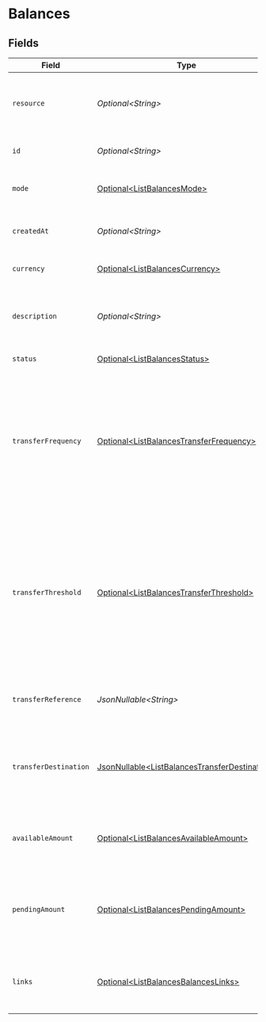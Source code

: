 # Balances


## Fields

| Field                                                                                                                                                                                                                                    | Type                                                                                                                                                                                                                                     | Required                                                                                                                                                                                                                                 | Description                                                                                                                                                                                                                              | Example                                                                                                                                                                                                                                  |
| ---------------------------------------------------------------------------------------------------------------------------------------------------------------------------------------------------------------------------------------- | ---------------------------------------------------------------------------------------------------------------------------------------------------------------------------------------------------------------------------------------- | ---------------------------------------------------------------------------------------------------------------------------------------------------------------------------------------------------------------------------------------- | ---------------------------------------------------------------------------------------------------------------------------------------------------------------------------------------------------------------------------------------- | ---------------------------------------------------------------------------------------------------------------------------------------------------------------------------------------------------------------------------------------- |
| `resource`                                                                                                                                                                                                                               | *Optional\<String>*                                                                                                                                                                                                                      | :heavy_minus_sign:                                                                                                                                                                                                                       | Indicates the response contains a balance object. Will always contain the string `balance` for this endpoint.                                                                                                                            | balance                                                                                                                                                                                                                                  |
| `id`                                                                                                                                                                                                                                     | *Optional\<String>*                                                                                                                                                                                                                      | :heavy_minus_sign:                                                                                                                                                                                                                       | The identifier uniquely referring to this balance.                                                                                                                                                                                       | bal_gVMhHKqSSRYJyPsuoPNFH                                                                                                                                                                                                                |
| `mode`                                                                                                                                                                                                                                   | [Optional\<ListBalancesMode>](../../models/operations/ListBalancesMode.md)                                                                                                                                                               | :heavy_minus_sign:                                                                                                                                                                                                                       | Whether this entity was created in live mode or in test mode.                                                                                                                                                                            | live                                                                                                                                                                                                                                     |
| `createdAt`                                                                                                                                                                                                                              | *Optional\<String>*                                                                                                                                                                                                                      | :heavy_minus_sign:                                                                                                                                                                                                                       | The entity's date and time of creation, in [ISO 8601](https://en.wikipedia.org/wiki/ISO_8601) format.                                                                                                                                    | 2024-03-20T09:13:37.0Z                                                                                                                                                                                                                   |
| `currency`                                                                                                                                                                                                                               | [Optional\<ListBalancesCurrency>](../../models/operations/ListBalancesCurrency.md)                                                                                                                                                       | :heavy_minus_sign:                                                                                                                                                                                                                       | The balance's ISO 4217 currency code.                                                                                                                                                                                                    | EUR                                                                                                                                                                                                                                      |
| `description`                                                                                                                                                                                                                            | *Optional\<String>*                                                                                                                                                                                                                      | :heavy_minus_sign:                                                                                                                                                                                                                       | The description or name of the balance. Can be used to denote the purpose of the balance.                                                                                                                                                | Balance description                                                                                                                                                                                                                      |
| `status`                                                                                                                                                                                                                                 | [Optional\<ListBalancesStatus>](../../models/operations/ListBalancesStatus.md)                                                                                                                                                           | :heavy_minus_sign:                                                                                                                                                                                                                       | The status of the balance.                                                                                                                                                                                                               | active                                                                                                                                                                                                                                   |
| `transferFrequency`                                                                                                                                                                                                                      | [Optional\<ListBalancesTransferFrequency>](../../models/operations/ListBalancesTransferFrequency.md)                                                                                                                                     | :heavy_minus_sign:                                                                                                                                                                                                                       | The frequency with which the available amount on the balance will be settled to the configured transfer<br/>destination.<br/><br/>Settlements created during weekends or on bank holidays will take place on the next business day.      | daily                                                                                                                                                                                                                                    |
| `transferThreshold`                                                                                                                                                                                                                      | [Optional\<ListBalancesTransferThreshold>](../../models/operations/ListBalancesTransferThreshold.md)                                                                                                                                     | :heavy_minus_sign:                                                                                                                                                                                                                       | The minimum amount configured for scheduled automatic settlements. As soon as the amount on the balance exceeds<br/>this threshold, the complete balance will be paid out to the transfer destination according to the configured<br/>frequency. |                                                                                                                                                                                                                                          |
| `transferReference`                                                                                                                                                                                                                      | *JsonNullable\<String>*                                                                                                                                                                                                                  | :heavy_minus_sign:                                                                                                                                                                                                                       | The transfer reference set to be included in all the transfers for this balance.                                                                                                                                                         | RF12-3456-7890-1234                                                                                                                                                                                                                      |
| `transferDestination`                                                                                                                                                                                                                    | [JsonNullable\<ListBalancesTransferDestination>](../../models/operations/ListBalancesTransferDestination.md)                                                                                                                             | :heavy_minus_sign:                                                                                                                                                                                                                       | The destination where the available amount will be automatically transferred to according to the configured<br/>transfer frequency.                                                                                                      |                                                                                                                                                                                                                                          |
| `availableAmount`                                                                                                                                                                                                                        | [Optional\<ListBalancesAvailableAmount>](../../models/operations/ListBalancesAvailableAmount.md)                                                                                                                                         | :heavy_minus_sign:                                                                                                                                                                                                                       | The amount directly available on the balance, e.g. `{"currency":"EUR", "value":"100.00"}`.                                                                                                                                               |                                                                                                                                                                                                                                          |
| `pendingAmount`                                                                                                                                                                                                                          | [Optional\<ListBalancesPendingAmount>](../../models/operations/ListBalancesPendingAmount.md)                                                                                                                                             | :heavy_minus_sign:                                                                                                                                                                                                                       | The total amount that is queued to be transferred to your balance. For example, a credit card payment can take a<br/>few days to clear.                                                                                                  |                                                                                                                                                                                                                                          |
| `links`                                                                                                                                                                                                                                  | [Optional\<ListBalancesBalancesLinks>](../../models/operations/ListBalancesBalancesLinks.md)                                                                                                                                             | :heavy_minus_sign:                                                                                                                                                                                                                       | An object with several relevant URLs. Every URL object will contain an `href` and a `type` field.                                                                                                                                        |                                                                                                                                                                                                                                          |